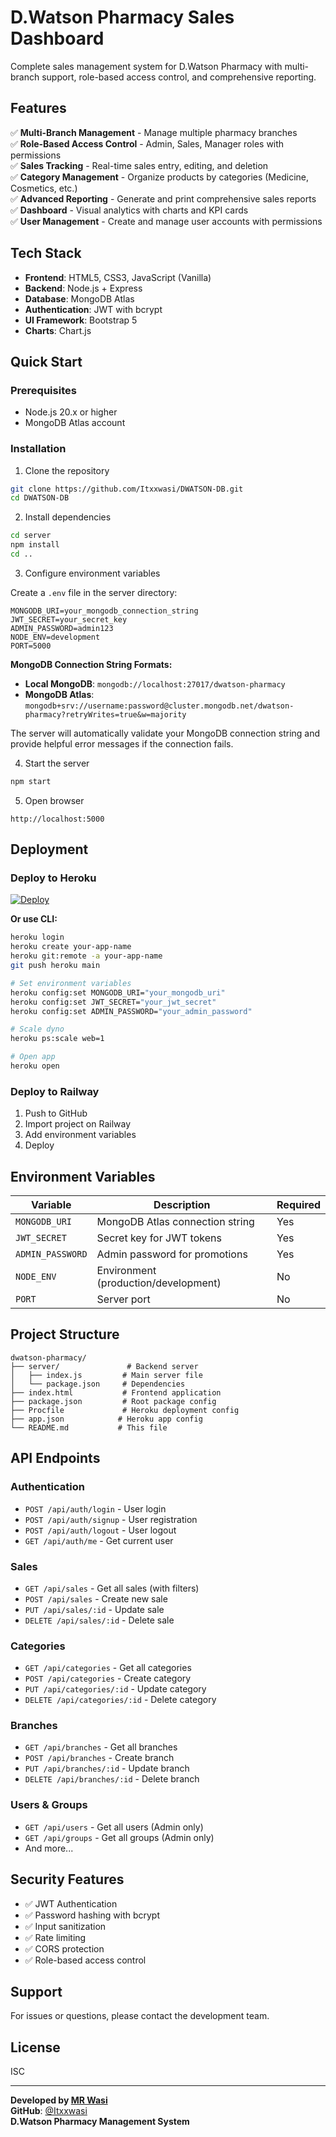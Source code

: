 # D.Watson Pharmacy Sales Dashboard

Complete sales management system for D.Watson Pharmacy with multi-branch support, role-based access control, and comprehensive reporting.

## Features

✅ **Multi-Branch Management** - Manage multiple pharmacy branches  
✅ **Role-Based Access Control** - Admin, Sales, Manager roles with permissions  
✅ **Sales Tracking** - Real-time sales entry, editing, and deletion  
✅ **Category Management** - Organize products by categories (Medicine, Cosmetics, etc.)  
✅ **Advanced Reporting** - Generate and print comprehensive sales reports  
✅ **Dashboard** - Visual analytics with charts and KPI cards  
✅ **User Management** - Create and manage user accounts with permissions  

## Tech Stack

- **Frontend**: HTML5, CSS3, JavaScript (Vanilla)
- **Backend**: Node.js + Express
- **Database**: MongoDB Atlas
- **Authentication**: JWT with bcrypt
- **UI Framework**: Bootstrap 5
- **Charts**: Chart.js

## Quick Start

### Prerequisites
- Node.js 20.x or higher
- MongoDB Atlas account

### Installation

1. Clone the repository
```bash
git clone https://github.com/Itxxwasi/DWATSON-DB.git
cd DWATSON-DB
```

2. Install dependencies
```bash
cd server
npm install
cd ..
```

3. Configure environment variables

Create a `.env` file in the server directory:
```env
MONGODB_URI=your_mongodb_connection_string
JWT_SECRET=your_secret_key
ADMIN_PASSWORD=admin123
NODE_ENV=development
PORT=5000
```

**MongoDB Connection String Formats:**
- **Local MongoDB**: `mongodb://localhost:27017/dwatson-pharmacy`
- **MongoDB Atlas**: `mongodb+srv://username:password@cluster.mongodb.net/dwatson-pharmacy?retryWrites=true&w=majority`

The server will automatically validate your MongoDB connection string and provide helpful error messages if the connection fails.

4. Start the server
```bash
npm start
```

5. Open browser
```
http://localhost:5000
```

## Deployment

### Deploy to Heroku

[![Deploy](https://www.herokucdn.com/deploy/button.svg)](https://heroku.com/deploy?template=https://github.com/Itxxwasi/DWATSON-DB.git)

**Or use CLI:**

```bash
heroku login
heroku create your-app-name
heroku git:remote -a your-app-name
git push heroku main

# Set environment variables
heroku config:set MONGODB_URI="your_mongodb_uri"
heroku config:set JWT_SECRET="your_jwt_secret"
heroku config:set ADMIN_PASSWORD="your_admin_password"

# Scale dyno
heroku ps:scale web=1

# Open app
heroku open
```

### Deploy to Railway

1. Push to GitHub
2. Import project on Railway
3. Add environment variables
4. Deploy

## Environment Variables

| Variable | Description | Required |
|----------|-------------|----------|
| `MONGODB_URI` | MongoDB Atlas connection string | Yes |
| `JWT_SECRET` | Secret key for JWT tokens | Yes |
| `ADMIN_PASSWORD` | Admin password for promotions | Yes |
| `NODE_ENV` | Environment (production/development) | No |
| `PORT` | Server port | No |

## Project Structure

```
dwatson-pharmacy/
├── server/               # Backend server
│   ├── index.js         # Main server file
│   └── package.json     # Dependencies
├── index.html           # Frontend application
├── package.json         # Root package config
├── Procfile             # Heroku deployment config
├── app.json            # Heroku app config
└── README.md           # This file
```

## API Endpoints

### Authentication
- `POST /api/auth/login` - User login
- `POST /api/auth/signup` - User registration
- `POST /api/auth/logout` - User logout
- `GET /api/auth/me` - Get current user

### Sales
- `GET /api/sales` - Get all sales (with filters)
- `POST /api/sales` - Create new sale
- `PUT /api/sales/:id` - Update sale
- `DELETE /api/sales/:id` - Delete sale

### Categories
- `GET /api/categories` - Get all categories
- `POST /api/categories` - Create category
- `PUT /api/categories/:id` - Update category
- `DELETE /api/categories/:id` - Delete category

### Branches
- `GET /api/branches` - Get all branches
- `POST /api/branches` - Create branch
- `PUT /api/branches/:id` - Update branch
- `DELETE /api/branches/:id` - Delete branch

### Users & Groups
- `GET /api/users` - Get all users (Admin only)
- `GET /api/groups` - Get all groups (Admin only)
- And more...

## Security Features

- ✅ JWT Authentication
- ✅ Password hashing with bcrypt
- ✅ Input sanitization
- ✅ Rate limiting
- ✅ CORS protection
- ✅ Role-based access control

## Support

For issues or questions, please contact the development team.

## License

ISC

---

**Developed by [MR Wasi](https://github.com/Itxxwasi)**  
**GitHub**: [@Itxxwasi](https://github.com/Itxxwasi)  
**D.Watson Pharmacy Management System**
